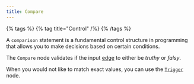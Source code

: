 ```yaml
---
title: Compare
---
```


{% tags %}
{% tag title="Control" /%}
{% /tags %}

A `comparison` statement is a fundamental control structure in programming that allows you to make decisions based on certain conditions.

The `Compare` node validates if the input [edge](/docs/microflow-studio/edges) to either be _truthy_ or _falsy_.

When you would not like to match exact values, you can use the [`Trigger`](/docs/microflow-studio/nodes/trigger) node.

